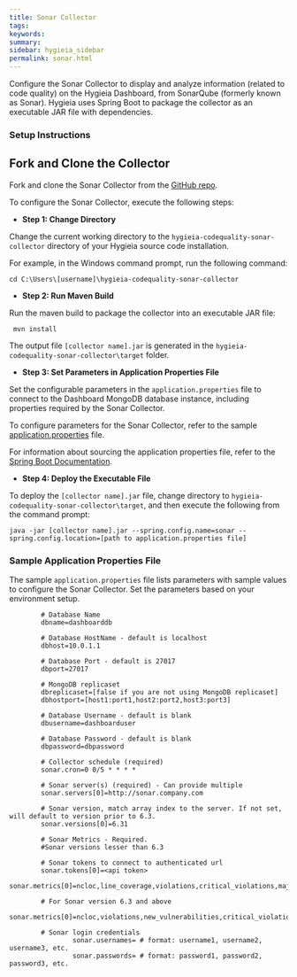 ```yaml
---
title: Sonar Collector
tags:
keywords:
summary:
sidebar: hygieia_sidebar
permalink: sonar.html
---
```

Configure the Sonar Collector to display and analyze information (related to code quality) on the Hygieia Dashboard, from SonarQube (formerly known as Sonar).
Hygieia uses Spring Boot to package the collector as an executable JAR file with dependencies.

### Setup Instructions

## Fork and Clone the Collector 

Fork and clone the Sonar Collector from the [GitHub repo](https://github.com/Hygieia/hygieia-codequality-sonar-collector). 

To configure the Sonar Collector, execute the following steps:

*   **Step 1: Change Directory**

Change the current working directory to the `hygieia-codequality-sonar-collector` directory of your Hygieia source code installation.

For example, in the Windows command prompt, run the following command:

```
cd C:\Users\[username]\hygieia-codequality-sonar-collector
```

*   **Step 2: Run Maven Build**

Run the maven build to package the collector into an executable JAR file:

```
 mvn install
```

The output file `[collector name].jar` is generated in the `hygieia-codequality-sonar-collector\target` folder.

*   **Step 3: Set Parameters in Application Properties File**

Set the configurable parameters in the `application.properties` file to connect to the Dashboard MongoDB database instance, including properties required by the Sonar Collector.

To configure parameters for the Sonar Collector, refer to the sample [application.properties](#sample-application-properties-file) file.

For information about sourcing the application properties file, refer to the [Spring Boot Documentation](http://docs.spring.io/spring-boot/docs/current-SNAPSHOT/reference/htmlsingle/#boot-features-external-config-application-property-files).

*   **Step 4: Deploy the Executable File**

To deploy the `[collector name].jar` file, change directory to `hygieia-codequality-sonar-collector\target`, and then execute the following from the command prompt:

```
java -jar [collector name].jar --spring.config.name=sonar --spring.config.location=[path to application.properties file]
```

### Sample Application Properties File

The sample `application.properties` file lists parameters with sample values to configure the Sonar Collector. Set the parameters based on your environment setup.

```properties
		# Database Name
		dbname=dashboarddb

		# Database HostName - default is localhost
		dbhost=10.0.1.1

		# Database Port - default is 27017
		dbport=27017

		# MongoDB replicaset
		dbreplicaset=[false if you are not using MongoDB replicaset]
		dbhostport=[host1:port1,host2:port2,host3:port3]

		# Database Username - default is blank
		dbusername=dashboarduser

		# Database Password - default is blank
		dbpassword=dbpassword

		# Collector schedule (required)
		sonar.cron=0 0/5 * * * *

		# Sonar server(s) (required) - Can provide multiple
		sonar.servers[0]=http://sonar.company.com
		
		# Sonar version, match array index to the server. If not set, will default to version prior to 6.3.
		sonar.versions[0]=6.31
		
		# Sonar Metrics - Required. 
		#Sonar versions lesser than 6.3
		
		# Sonar tokens to connect to authenticated url 
		sonar.tokens[0]=<api token>
		sonar.metrics[0]=ncloc,line_coverage,violations,critical_violations,major_violations,blocker_violations,violations_density,sqale_index,test_success_density,test_failures,test_errors,tests
		
		# For Sonar version 6.3 and above
		sonar.metrics[0]=ncloc,violations,new_vulnerabilities,critical_violations,major_violations,blocker_violations,tests,test_success_density,test_errors,test_failures,coverage,line_coverage,sqale_index,alert_status,quality_gate_details
		
		# Sonar login credentials
                sonar.usernames= # format: username1, username2, username3, etc.
                sonar.passwords= # format: password1, password2, password3, etc.

```

